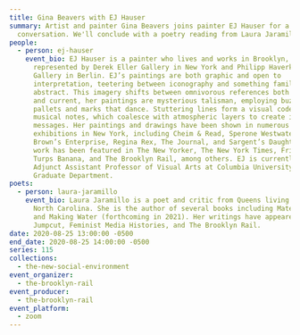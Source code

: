 ```yaml
---
title: Gina Beavers with EJ Hauser
summary: Artist and painter Gina Beavers joins painter EJ Hauser for a
  conversation. We'll conclude with a poetry reading from Laura Jaramillo.
people:
  - person: ej-hauser
    event_bio: EJ Hauser is a painter who lives and works in Brooklyn, and is
      represented by Derek Eller Gallery in New York and Philipp Haverkampf
      Gallery in Berlin. EJ’s paintings are both graphic and open to
      interpretation, teetering between iconography and something familiar but
      abstract. This imagery shifts between omnivorous references both ancient
      and current, her paintings are mysterious talisman, employing buzzing
      pallets and marks that dance. Stuttering lines form a visual code like
      musical notes, which coalesce with atmospheric layers to create ineffable
      messages. Her paintings and drawings have been shown in numerous group
      exhibitions in New York, including Cheim & Read, Sperone Westwater, Gavin
      Brown’s Enterprise, Regina Rex, The Journal, and Sargent’s Daughter’s. Her
      work has been featured in The New Yorker, The New York Times, Frieze,
      Turps Banana, and The Brooklyn Rail, among others. EJ is currently an
      Adjunct Assistant Professor of Visual Arts at Columbia University in the
      Graduate Department.
poets:
  - person: laura-jaramillo
    event_bio: Laura Jaramillo is a poet and critic from Queens living in Durham,
      North Carolina. She is the author of several books including Material Girl
      and Making Water (forthcoming in 2021). Her writings have appeared in
      Jumpcut, Feminist Media Histories, and The Brooklyn Rail.
date: 2020-08-25 13:00:00 -0500
end_date: 2020-08-25 14:00:00 -0500
series: 115
collections:
  - the-new-social-environment
event_organizer:
  - the-brooklyn-rail
event_producer:
  - the-brooklyn-rail
event_platform:
  - zoom
---
```

